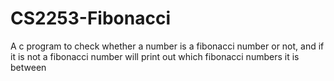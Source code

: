 # CS2253-Fibonacci
A c program to check whether a number is a fibonacci number or not, and if it is not a fibonacci number will print out which fibonacci numbers it is between
